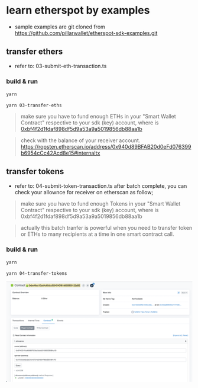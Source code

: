 # learn etherspot by examples

- sample examples are git cloned from https://github.com/pillarwallet/etherspot-sdk-examples.git

## transfer ethers

- refer to: 03-submit-eth-transaction.ts

### build & run

```
yarn
```

```
yarn 03-transfer-eths
```

> make sure you have to fund enough ETHs in your "Smart Wallet Contract" respective to your sdk (key) account, where is
> [0xbf4f2d1fdaf898df5d9a53a9a5019856db88aa1b](https://ropsten.etherscan.io/address/0xbf4f2d1fdaf898df5d9a53a9a5019856db88aa1b)

> check with the balance of your receiver account. https://ropsten.etherscan.io/address/0x940d89BFAB20d0eFd076399b6954cCc42Acd8e15#internaltx

## transfer tokens

- refer to: 04-submit-token-transaction.ts
  after batch complete, you can check your allownce for receiver on etherscan as follow;

> make sure you have to fund enough Tokens in your "Smart Wallet Contract" respective to your sdk (key) account, where is 0xbf4f2d1fdaf898df5d9a53a9a5019856db88aa1b

> actually this batch tranfer is powerful when you need to transfer token or ETHs to many recipients at a time in one smart contract call.

### build & run

```
yarn
```

```
yarn 04-transfer-tokens
```

![](./images/04-demo-check-result.png)
